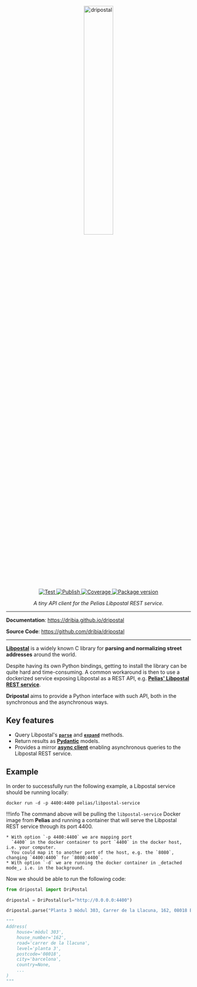 <p style="text-align: center; padding-bottom: 1rem;">
    <a href="https://dribia.github.io/dripostal">
        <img 
            src="https://dribia.github.io/dripostal/img/logo_dribia_blau_cropped.png" 
            alt="dripostal" 
            style="display: block; margin-left: auto; margin-right: auto; width: 40%;"
        >
    </a>
</p>

<p style="text-align: center">
    <a href="https://github.com/dribia/dripostal/actions?query=workflow%3ATest" target="_blank">
        <img src="https://github.com/dribia/dripostal/workflows/Test/badge.svg" alt="Test">
    </a>
    <a href="https://github.com/dribia/dripostal/actions?query=workflow%3APublish" target="_blank">
        <img src="https://github.com/dribia/dripostal/workflows/Publish/badge.svg" alt="Publish">
    </a>
    <a href="https://codecov.io/gh/dribia/dripostal" target="_blank">
        <img src="https://img.shields.io/codecov/c/github/dribia/dripostal?color=%2334D058" alt="Coverage">
    </a>
    <a href="https://pypi.org/project/dripostal" target="_blank">
        <img src="https://img.shields.io/pypi/v/dripostal?color=%2334D058&label=pypi%20package" alt="Package version">
    </a>
</p>

<p style="text-align: center;">
    <em>A tiny API client for the Pelias Libpostal REST service.</em>
</p>

---

**Documentation**: <a href="https://dribia.github.io/dripostal" target="_blank">https://dribia.github.io/dripostal</a>

**Source Code**: <a href="https://github.com/dribia/dripostal" target="_blank">
https://github.com/dribia/dripostal</a>

---

[**Libpostal**](https://github.com/openvenues/libpostal) is a widely known C library for 
**parsing and normalizing street addresses** around the world. 

Despite having its own Python bindings, getting to install the library can be quite hard and time-consuming.
A common workaround is then to use a dockerized service exposing Libpostal as a REST API, 
e.g. [**Pelias' Libpostal REST service**](https://github.com/pelias/libpostal-service).

**Dripostal** aims to provide a Python interface with such API, both in the synchronous and the asynchronous ways.

## Key features

* Query Libpostal's [**`parse`**](https://github.com/openvenues/libpostal#examples-of-parsing) and [**`expand`**](https://github.com/openvenues/libpostal#examples-of-normalization) methods.
* Return results as [**Pydantic**](https://pydantic-docs.helpmanual.io/) models.
* Provides a mirror [**async client**](https://docs.python.org/3/library/asyncio.html) enabling asynchronous queries to the Libpostal REST service.

## Example

In order to successfully run the following example, a Libpostal service should be running locally:

```shell
docker run -d -p 4400:4400 pelias/libpostal-service
```

!!!info
    The command above will be pulling the `libpostal-service` Docker image from **Pelias** and 
    running a container that will serve the Libpostal REST service through its port 4400.

    * With option `-p 4400:4400` we are mapping port 
      `4400` in the docker container to port `4400` in the docker host, i.e. your computer. 
      You could map it to another port of the host, e.g. the `8080`, changing `4400:4400` for `8080:4400`.
    * With option `-d` we are running the docker container in _detached mode_, i.e. in the background. 

Now we should be able to run the following code:

```python
from dripostal import DriPostal

dripostal = DriPostal(url="http://0.0.0.0:4400")

dripostal.parse("Planta 3 mòdul 303, Carrer de la Llacuna, 162, 08018 Barcelona")

"""
Address(
    house='mòdul 303', 
    house_number='162', 
    road='carrer de la llacuna', 
    level='planta 3', 
    postcode='08018', 
    city='barcelona', 
    country=None, 
    ...
)
"""
```
